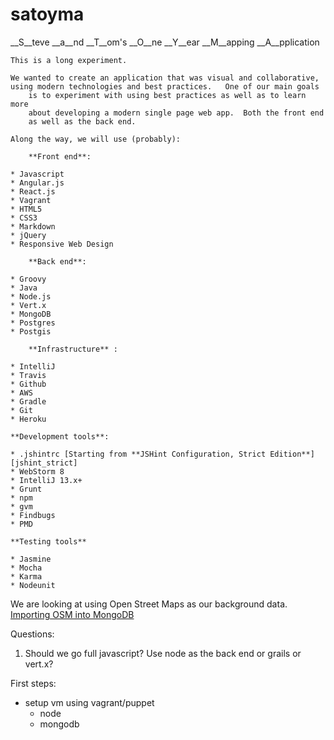 # satoyma

__S__teve __a__nd __T__om's __O__ne __Y__ear __M__apping __A__pplication

	This is a long experiment.

	We wanted to create an application that was visual and collaborative,
	using modern technologies and best practices.   One of our main goals
        is to experiment with using best practices as well as to learn more
        about developing a modern single page web app.  Both the front end
        as well as the back end.

	Along the way, we will use (probably):

        **Front end**:

	* Javascript
	* Angular.js
	* React.js
	* Vagrant
	* HTML5
	* CSS3
	* Markdown
	* jQuery
	* Responsive Web Design

        **Back end**:

	* Groovy
	* Java
	* Node.js
	* Vert.x
	* MongoDB
	* Postgres
	* Postgis

        **Infrastructure** :

	* IntelliJ
	* Travis
	* Github
	* AWS
	* Gradle
	* Git
	* Heroku

	**Development tools**:

	* .jshintrc [Starting from **JSHint Configuration, Strict Edition**][jshint_strict]
	* WebStorm 8
	* IntelliJ 13.x+
	* Grunt
	* npm
	* gvm
	* Findbugs
	* PMD

	**Testing tools**

	* Jasmine
	* Mocha
	* Karma
	* Nodeunit


We are looking at using Open Street Maps as our background data. [Importing OSM into MongoDB][impmongo]

Questions:

1.  Should we go full javascript?  Use node as the back end or grails or vert.x?

First steps:

* setup vm using vagrant/puppet
    * node
    * mongodb



[impmongo]: http://derickrethans.nl/importing-osm-into-mongodb.html
[jshint_strict]: https://gist.github.com/haschek/2595796

